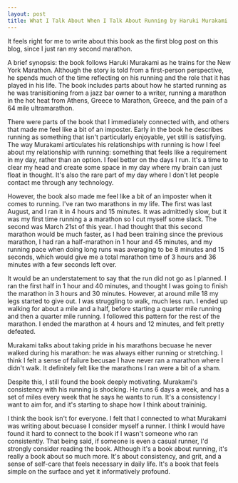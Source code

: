 ```yaml
---
layout: post
title: What I Talk About When I Talk About Running by Haruki Murakami
---
```


It feels right for me to write about this book as the first blog post on this blog, since I just ran my second marathon. 

A brief synopsis: the book follows Haruki Murakami as he trains for the New York Marathon. Although the story is told from a first-person perspective, he spends much of the time reflecting on his running and the role that it has played in his life. The book includes parts about how he started running as he was tranisitioning from a jazz bar owner to a writer, running a marathon in the hot heat from Athens, Greece to Marathon, Greece, and the pain of a 64 mile ultramarathon. 

There were parts of the book that I immediately connected with, and others that made me feel like a bit of an imposter. Early in the book he describes running as something that isn't particularly enjoyable, yet still is satisfying. The way Murakami articulates his relationships with running is how I feel about my relationship with running: something that feels like a requirement in my day, rather than an option. I feel better on the days I run. It's a time to clear my head and create some space in my day where my brain can just float in thought. It's also the rare part of my day where I don't let people contact me through any technology.

However, the book also made me feel like a bit of an imposter when it comes to running. I've ran two marathons in my life. The first was last August, and I ran it in 4 hours and 15 minutes. It was admittedly slow, but it was my first time running a a marathon so I cut myself some slack. The second was March 21st of this year. I had thought that this second marathon would be much faster, as I had been training since the previous marathon, I had ran a half-marathon in 1 hour and 45 minutes, and my running pace when doing long runs was averaging to be 8 minutes and 15 seconds, which would give me a total marathon time of 3 hours and 36 minutes with a few seconds left over. 

It would be an understatement to say that the run did not go as I planned. I ran the first half in 1 hour and 40 minutes, and thought I was going to finish the marathon in 3 hours and 30 minutes. However, at around mile 18 my legs started to give out. I was struggling to walk, much less run. I ended up walking for about a mile and a half, before starting a quarter mile running and then a quarter mile running. I followed this pattern for the rest of the marathon. I ended the marathon at 4 hours and 12 minutes, and felt pretty defeated.

Murakami talks about taking pride in his marathons becuase he never walked during his marathon: he was always either running or stretching. I think I felt a sense of failure becusae I have never ran a marathon where I didn't walk. It definitely felt like the marathons I ran were a bit of a sham.

Despite this, I still found the book deeply motivating. Murakami's consistency with his running is shocking. He runs 6 days a week, and has a set of miles every week that he says he wants to run. It's a consistency I want to aim for, and it's starting to shape how I think about traininig. 

I think the book isn't for everyone. I felt that I connected to what Murakami was writing about becuase I consider myself a runner. I think I would have found it hard to connect to the book if I wasn't someone who ran consistently. That being said, if someone is even a casual runner, I'd strongly consider reading the book. Although it's a book about running, it's really a book about so much more. It's about consistency, and grit, and a sense of self-care that feels necessary in daily life. It's a book that feels simple on the surface and yet it informatively profound.